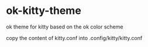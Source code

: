 # ok-kitty-theme
ok theme for kitty based on the ok color scheme 



copy the content of kitty.conf into .config/kitty/kitty.conf
